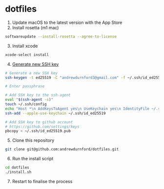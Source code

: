 # dotfiles

1. Update macOS to the latest version with the App Store
2. Install rosetta (m1 mac)

```bash
softwareupdate --install-rosetta --agree-to-license
```

3. Install xcode

```bash
xcode-select install
```

4. [Generate new SSH key](https://docs.github.com/en/github/authenticating-to-github/generating-a-new-ssh-key-and-adding-it-to-the-ssh-agent)

```bash
# Generate a new SSH key
ssh-keygen -t ed25519 -C "andrewdurnford3@gmail.com" -f ~/.ssh/id_ed25519

# Enter passphrase

# Add SSH key to the ssh-agent
eval "$(ssh-agent -s)"
touch ~/.ssh/config
echo "Host *\n AddKeysToAgent yes\n UseKeychain yes\n IdentityFile ~/.ssh/id_ed25519" | tee ~/.ssh/config
ssh-add --apple-use-keychain ~/.ssh/id_ed25519

# Add SSH key to github account
# https://github.com/settings/keys
pbcopy < ~/.ssh/id_ed25519.pub
```

5. Clone this repository

```bash
git clone git@github.com:andrewdurnford/dotfiles.git
```

6. Run the install script

```bash
cd dotfiles
./install.sh
```

7. Restart to finalise the process
